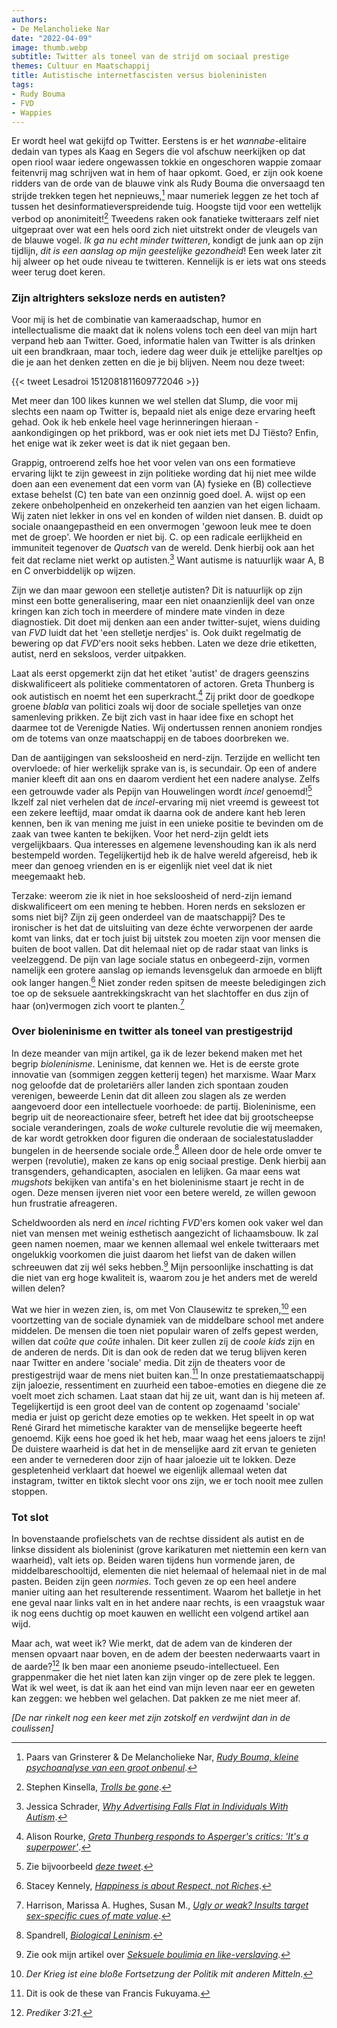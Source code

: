 ```yaml
---
authors:
- De Melancholieke Nar
date: "2022-04-09"
image: thumb.webp
subtitle: Twitter als toneel van de strijd om sociaal prestige
themes: Cultuur en Maatschappij
title: Autistische internetfascisten versus bioleninisten
tags:
- Rudy Bouma
- FVD
- Wappies
---
```



Er wordt heel wat gekijfd op Twitter. Eerstens is  er het *wannabe*-elitaire dedain van types als Kaag en Segers die vol afschuw neerkijken op dat open riool waar iedere ongewassen tokkie en ongeschoren wappie zomaar feitenvrij mag schrijven wat in hem of haar opkomt. Goed, er zijn ook koene ridders van de orde van de blauwe vink als Rudy Bouma die onversaagd ten strijde trekken tegen het nepnieuws,[^1] maar numeriek leggen ze het toch af tussen het desinformatieverspreidende tuig. Hoogste tijd voor een wettelijk verbod op anonimiteit![^2] Tweedens raken ook fanatieke twitteraars zelf niet uitgepraat over wat een hels oord zich niet uitstrekt onder de vleugels van de blauwe vogel. _Ik ga nu echt minder twitteren_, kondigt de junk aan op zijn tijdlijn, _dit is een aanslag op mijn geestelijke gezondheid_! Een week later zit hij alweer op het oude niveau te twitteren. Kennelijk is er iets wat ons steeds weer terug doet keren.


### Zijn altrighters seksloze nerds en autisten?

Voor mij is het de combinatie van kameraadschap, humor en intellectualisme die maakt dat ik nolens volens toch een deel van mijn hart verpand heb aan Twitter. Goed, informatie halen van Twitter is als drinken uit een brandkraan, maar toch, iedere dag weer duik je ettelijke pareltjes op die je aan het denken zetten en die je bij blijven. Neem nou deze tweet:

{{< tweet Lesadroi 1512081811609772046 >}}

Met meer dan 100 likes kunnen we wel stellen dat Slump, die voor mij slechts een naam op Twitter is, bepaald niet als enige deze ervaring heeft gehad. Ook ik heb enkele heel vage herinneringen hieraan - aankondigingen op het prikbord, was er ook niet iets met DJ Tiësto? Enfin, het enige wat ik zeker weet is dat ik niet gegaan ben.

Grappig, ontroerend zelfs hoe het voor velen van ons een formatieve ervaring lijkt te zijn geweest in zijn politieke wording dat hij niet mee wilde doen aan een evenement dat een vorm van (A) fysieke en (B) collectieve extase behelst (C) ten bate van een onzinnig goed doel. A. wijst op een zekere onbeholpenheid en onzekerheid ten aanzien van het eigen lichaam. Wij zaten niet lekker in ons vel en konden of wilden niet dansen. B. duidt op sociale onaangepastheid en een onvermogen 'gewoon leuk mee te doen met de groep'. We hoorden er niet bij. C. op een radicale eerlijkheid en immuniteit tegenover de _Quatsch_ van de wereld. Denk hierbij ook aan het feit dat reclame niet werkt op autisten.[^3] Want autisme is natuurlijk waar A, B en C onverbiddelijk op wijzen.

Zijn we dan maar gewoon een stelletje autisten? Dit is natuurlijk op zijn minst een botte generalisering, maar een niet onaanzienlijk deel van onze kringen kan zich toch in meerdere of mindere mate vinden in deze diagnostiek. Dit doet mij denken aan een ander twitter-sujet, wiens duiding van _FVD_ luidt dat het 'een stelletje nerdjes' is. Ook duikt regelmatig de bewering op dat *FVD*'ers nooit seks hebben. Laten we deze drie etiketten, autist, nerd en seksloos, verder uitpakken.

Laat als eerst opgemerkt zijn dat het etiket 'autist' de dragers geenszins diskwalificeert als politieke commentatoren of actoren. Greta Thunberg is ook autistisch en noemt het een superkracht.[^4] Zij prikt door de goedkope groene _blabla_ van politici zoals wij door de sociale spelletjes van onze samenleving prikken. Ze bijt zich vast in haar idee fixe en schopt het daarmee tot de Verenigde Naties. Wij ondertussen rennen anoniem rondjes om de totems van onze maatschappij en de taboes doorbreken we.

Dan de aantijgingen van seksloosheid en nerd-zijn. Terzijde en wellicht ten overvloede: of hier werkelijk sprake van is, is secundair. Op een of andere manier kleeft dit aan ons en daarom verdient het een nadere analyse. Zelfs een getrouwde vader als Pepijn van Houwelingen wordt _incel_ genoemd![^5] Ikzelf zal niet verhelen dat de *incel*-ervaring mij niet vreemd is geweest tot een zekere leeftijd, maar omdat ik daarna ook de andere kant heb leren kennen, ben ik van mening me juist in een unieke positie te bevinden om de zaak van twee kanten te bekijken. Voor het nerd-zijn geldt iets vergelijkbaars. Qua interesses en algemene levenshouding kan ik als nerd bestempeld worden. Tegelijkertijd heb ik de halve wereld afgereisd, heb ik meer dan genoeg vrienden en is er eigenlijk niet veel dat ik niet meegemaakt heb.

Terzake: weerom zie ik niet in hoe seksloosheid of nerd-zijn iemand diskwalificeert om een mening te hebben. Horen nerds en sekslozen er soms niet bij? Zijn zij geen onderdeel van de maatschappij? Des te ironischer is het dat de uitsluiting van deze échte verworpenen der aarde komt van links, dat er toch juist bij uitstek zou moeten zijn voor mensen die buiten de boot vallen. Dat dit helemaal niet op de radar staat van links is veelzeggend. De pijn van lage sociale status en onbegeerd-zijn, vormen namelijk een grotere aanslag op iemands levensgeluk dan armoede en blijft ook langer hangen.[^6] Niet zonder reden spitsen de meeste beledigingen zich toe op de seksuele aantrekkingskracht van het slachtoffer en dus zijn of haar (on)vermogen zich voort te planten.[^7]


### Over bioleninisme en twitter als toneel van prestigestrijd

In deze meander van mijn artikel, ga ik de lezer bekend maken met het begrip _bioleninisme_. Leninisme, dat kennen we. Het is de eerste grote innovatie van (sommigen zeggen ketterij tegen) het marxisme. Waar Marx nog geloofde dat de proletariërs aller landen zich spontaan zouden verenigen, beweerde Lenin dat dit alleen zou slagen als ze werden aangevoerd door een intellectuele voorhoede: de partij. Bioleninisme, een begrip uit de neoreactionaire sfeer, betreft het idee dat bij grootscheepse sociale veranderingen, zoals de _woke_ culturele revolutie die wij meemaken, de kar wordt getrokken door figuren die onderaan de socialestatusladder bungelen in de heersende sociale orde.[^8] Alleen door de hele orde omver te werpen (revolutie), maken ze kans op enig sociaal prestige. Denk hierbij aan transgenders, gehandicapten, asocialen en lelijken. Ga maar eens wat _mugshots_ bekijken van antifa's en het bioleninisme staart je recht in de ogen. Deze mensen ijveren niet voor een betere wereld, ze willen gewoon hun frustratie afreageren.

Scheldwoorden als nerd en _incel_ richting *FVD*'ers komen ook vaker wel dan niet van mensen met weinig esthetisch aangezicht of lichaamsbouw. Ik zal geen namen noemen, maar we kennen allemaal wel enkele twitteraars met ongelukkig voorkomen die juist daarom het liefst van de daken willen schreeuwen dat zij wél seks hebben.[^9] Mijn persoonlijke inschatting is dat die niet van erg hoge kwaliteit is, waarom zou je het anders met de wereld willen delen? 

Wat we hier in wezen zien, is, om met Von Clausewitz te spreken,[^10] een voortzetting van de sociale dynamiek van de middelbare school met andere middelen. De mensen die toen niet populair waren of zelfs gepest werden, willen dat _coûte que coûte_ inhalen. Dit keer zullen zíj de _coole kids_ zijn en de anderen de nerds. Dit is dan ook de reden dat we terug blijven keren naar Twitter en andere 'sociale' media. Dit zijn de theaters voor de prestigestrijd waar de mens niet buiten kan.[^11] In onze prestatiemaatschappij zijn jaloezie, ressentiment en zuurheid een taboe-emoties en diegene die ze voelt moet zich schamen. Laat staan dat hij ze uit, want dan is hij meteen af. Tegelijkertijd is een groot deel van de content op zogenaamd 'sociale' media er juist op gericht deze emoties op te wekken. Het speelt in op wat René Girard het mimetische karakter van de menselijke begeerte heeft genoemd. Kijk eens hoe goed ik het heb, maar waag het eens jaloers te zijn! De duistere waarheid is dat het in de menselijke aard zit ervan te genieten een ander te vernederen door zijn of haar jaloezie uit te lokken. Deze gespletenheid verklaart dat hoewel we eigenlijk allemaal weten dat instagram, twitter en tiktok slecht voor ons zijn, we er toch nooit mee zullen stoppen.


### Tot slot

In bovenstaande profielschets van de rechtse dissident als autist en de linkse dissident als bioleninist (grove karikaturen met niettemin een kern van waarheid), valt iets op. Beiden waren tijdens hun vormende jaren, de middelbareschooltijd, elementen die niet helemaal of helemaal niet in de mal pasten. Beiden zijn geen _normies_. Toch geven ze op een heel andere manier uiting aan het resulterende ressentiment. Waarom het balletje in het ene geval naar links valt en in het andere naar rechts, is een vraagstuk waar ik nog eens duchtig op moet kauwen en wellicht een volgend artikel aan wijd.

Maar ach, wat weet ik? Wie merkt, dat de adem van de kinderen der mensen opvaart naar boven, en de adem der beesten nederwaarts vaart in de aarde?[^12] Ik ben maar een anonieme pseudo-intellectueel. Een grappenmaker die het niet laten kan zijn vinger op de zere plek te leggen. Wat ik wel weet, is dat ik aan het eind van mijn leven naar eer en geweten kan zeggen: we hebben wel gelachen. Dat pakken ze me niet meer af. 

_[De nar rinkelt nog een keer met zijn zotskolf en verdwijnt dan in de coulissen]_


[^1]: Paars van Grinsterer & De Melancholieke Nar, _[Rudy Bouma, kleine psychoanalyse van een groot onbenul](https://reactionair.nl/artikelen/rudy-bouma-kleine-psychoanalyse-van-een-groot-onbenul/)_.
[^2]: Stephen Kinsella, _[Trolls be gone](https://aeon.co/essays/curtailing-anonymity-is-a-first-step-to-reducing-online-abuse)_.
[^3]: Jessica Schrader, _[Why Advertising Falls Flat in Individuals With Autism](https://www.psychologytoday.com/us/blog/the-fallible-mind/201708/why-advertising-falls-flat-in-individuals-autism)_.
[^4]: Alison Rourke, _[Greta Thunberg responds to Asperger's critics: 'It's a superpower'](https://www.theguardian.com/environment/2019/sep/02/greta-thunberg-responds-to-aspergers-critics-its-a-superpower)_.
[^5]: Zie bijvoorbeeld _[deze tweet](https://twitter.com/Verwardwezen/status/1486827014187323393)_.
[^6]: Stacey Kennely, _[Happiness is about Respect, not Riches](https://greatergood.berkeley.edu/article/item/happiness_is_about_respect_not_riches)_.
[^7]: Harrison, Marissa A. Hughes, Susan M., _[Ugly or weak? Insults target sex-specific cues of mate value](https://psycnet.apa.org/record/2021-27008-001)_.
[^8]: Spandrell, _[Biological Leninism](https://spandrell.com/2017/11/14/biological-leninism/)_.
[^9]: Zie ook mijn artikel over _[Seksuele boulimia en like-verslaving](https://reactionair.nl/artikelen/van-seksuele-boulimia-tot-like-verslaving/)_.
[^10]: _Der Krieg ist eine bloße Fortsetzung der Politik mit anderen Mitteln_.
[^11]: Dit is ook de these van Francis Fukuyama.
[^12]: _Prediker 3:21_.
